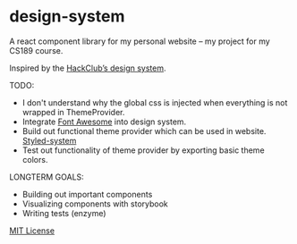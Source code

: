 # design-system

A react component library for my personal website – my project for my CS189 course.

Inspired by the [HackClub’s design system][hackclub].

TODO:
- I don't understand why the global css is injected when everything is not wrapped in ThemeProvider.
- Integrate [Font Awesome][FA] into design system.
- Build out functional theme provider which can be used in website. [Styled-system](https://jxnblk.com/styled-system/getting-started)
- Test out functionality of theme provider by exporting basic theme colors.

LONGTERM GOALS:
- Building out important components
- Visualizing components with storybook
- Writing tests (enzyme)

[hackclub]: https://github.com/pricelinelabs/design-system
[FA]: https://fontawesome.com/how-to-use/on-the-web/using-with/react

[MIT License](LICENSE.md)